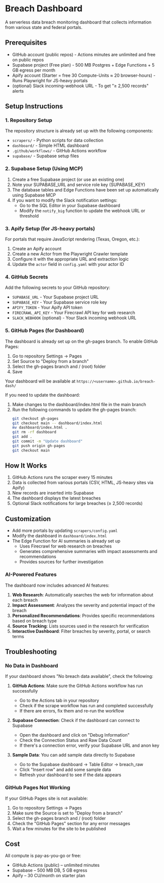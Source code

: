 # Breach Dashboard

A serverless data breach monitoring dashboard that collects information from various state and federal portals.

## Prerequisites

- GitHub account (public repos) - Actions minutes are unlimited and free on public repos
- Supabase project (Free plan) - 500 MB Postgres + Edge Functions + 5 GB egress per month
- Apify account (Starter = free 30 Compute-Units ≈ 20 browser-hours) - Runs Playwright for JS-heavy portals
- (optional) Slack incoming-webhook URL - To get "≥ 2,500 records" alerts

## Setup Instructions

### 1. Repository Setup

The repository structure is already set up with the following components:
- `scrapers/` - Python scripts for data collection
- `dashboard/` - Simple HTML dashboard
- `.github/workflows/` - GitHub Actions workflow
- `supabase/` - Supabase setup files

### 2. Supabase Setup (Using MCP)

1. Create a free Supabase project (or use an existing one)
2. Note your SUPABASE_URL and service role key (SUPABASE_KEY)
3. The database tables and Edge Functions have been set up automatically using Supabase MCP
4. If you want to modify the Slack notification settings:
   - Go to the SQL Editor in your Supabase dashboard
   - Modify the `notify_big` function to update the webhook URL or threshold

### 3. Apify Setup (for JS-heavy portals)

For portals that require JavaScript rendering (Texas, Oregon, etc.):

1. Create an Apify account
2. Create a new Actor from the Playwright Crawler template
3. Configure it with the appropriate URL and extraction logic
4. Update the `actor` field in `config.yaml` with your actor ID

### 4. GitHub Secrets

Add the following secrets to your GitHub repository:
- `SUPABASE_URL` - Your Supabase project URL
- `SUPABASE_KEY` - Your Supabase service role key
- `APIFY_TOKEN` - Your Apify API token
- `FIRECRAWL_API_KEY` - Your Firecrawl API key for web research
- `SLACK_WEBHOOK` (optional) - Your Slack incoming webhook URL

### 5. GitHub Pages (for Dashboard)

The dashboard is already set up on the gh-pages branch. To enable GitHub Pages:
1. Go to repository Settings → Pages
2. Set Source to "Deploy from a branch"
3. Select the gh-pages branch and / (root) folder
4. Save

Your dashboard will be available at `https://<username>.github.io/breach-dash/`

If you need to update the dashboard:
1. Make changes to the dashboard/index.html file in the main branch
2. Run the following commands to update the gh-pages branch:
   ```bash
   git checkout gh-pages
   git checkout main -- dashboard/index.html
   mv dashboard/index.html .
   git rm -rf dashboard
   git add .
   git commit -m "Update dashboard"
   git push origin gh-pages
   git checkout main
   ```

## How It Works

1. GitHub Actions runs the scraper every 15 minutes
2. Data is collected from various portals (CSV, HTML, JS-heavy sites via Apify)
3. New records are inserted into Supabase
4. The dashboard displays the latest breaches
5. Optional Slack notifications for large breaches (≥ 2,500 records)

## Customization

- Add more portals by updating `scrapers/config.yaml`
- Modify the dashboard in `dashboard/index.html`
- The Edge Function for AI summaries is already set up
  - Uses Firecrawl for web research on breaches
  - Generates comprehensive summaries with impact assessments and recommendations
  - Provides sources for further investigation

### AI-Powered Features

The dashboard now includes advanced AI features:

1. **Web Research**: Automatically searches the web for information about each breach
2. **Impact Assessment**: Analyzes the severity and potential impact of the breach
3. **Personalized Recommendations**: Provides specific recommendations based on breach type
4. **Source Tracking**: Lists sources used in the research for verification
5. **Interactive Dashboard**: Filter breaches by severity, portal, or search terms

## Troubleshooting

### No Data in Dashboard
If your dashboard shows "No breach data available", check the following:

1. **GitHub Actions**: Make sure the GitHub Actions workflow has run successfully
   - Go to the Actions tab in your repository
   - Check if the scrape workflow has run and completed successfully
   - If there are errors, fix them and re-run the workflow

2. **Supabase Connection**: Check if the dashboard can connect to Supabase
   - Open the dashboard and click on "Debug Information"
   - Check the Connection Status and Raw Data Count
   - If there's a connection error, verify your Supabase URL and anon key

3. **Sample Data**: You can add sample data directly to Supabase
   - Go to the Supabase dashboard → Table Editor → breach_raw
   - Click "Insert row" and add some sample data
   - Refresh your dashboard to see if the data appears

### GitHub Pages Not Working
If your GitHub Pages site is not available:

1. Go to repository Settings → Pages
2. Make sure the Source is set to "Deploy from a branch"
3. Select the gh-pages branch and / (root) folder
4. Check the "GitHub Pages" section for any error messages
5. Wait a few minutes for the site to be published

## Cost

All compute is pay-as-you-go or free:
- GitHub Actions (public) – unlimited minutes
- Supabase – 500 MB DB, 5 GB egress
- Apify – 30 CU/month on starter plan
